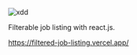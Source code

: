 ![xdd](https://user-images.githubusercontent.com/77916984/190581576-82d957f9-9851-4e7c-b0ef-db3d805c71f0.JPG)


Filterable job listing with react.js.

https://filtered-job-listing.vercel.app/
